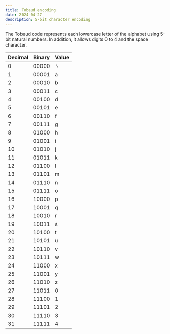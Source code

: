 ```yaml
---
title: Tobaud encoding
date: 2024-04-27
description: 5-bit character encoding
---
```


The Tobaud code represents each lowercase letter of the alphabet using 5-bit natural numbers.
In addition, it allows digits 0 to 4 and the space character.

| Decimal | Binary  | Value |
|---------|---------|-------|
| 0       | 00000   | ␠    |
| 1       | 00001   | a     |
| 2       | 00010   | b     |
| 3       | 00011   | c     |
| 4       | 00100   | d     |
| 5       | 00101   | e     |
| 6       | 00110   | f     |
| 7       | 00111   | g     |
| 8       | 01000   | h     |
| 9       | 01001   | i     |
| 10      | 01010   | j     |
| 11      | 01011   | k     |
| 12      | 01100   | l     |
| 13      | 01101   | m     |
| 14      | 01110   | n     |
| 15      | 01111   | o     |
| 16      | 10000   | p     |
| 17      | 10001   | q     |
| 18      | 10010   | r     |
| 19      | 10011   | s     |
| 20      | 10100   | t     |
| 21      | 10101   | u     |
| 22      | 10110   | v     |
| 23      | 10111   | w     |
| 24      | 11000   | x     |
| 25      | 11001   | y     |
| 26      | 11010   | z     |
| 27      | 11011   | 0     |
| 28      | 11100   | 1     |
| 29      | 11101   | 2     |
| 30      | 11110   | 3     |
| 31      | 11111   | 4     |
